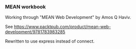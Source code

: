 ### MEAN workbook ###

Working through "MEAN Web Development" by Amos Q Haviv.

See https://www.packtpub.com/product/mean-web-development/9781783983285

Rewritten to use express instead of connect.
